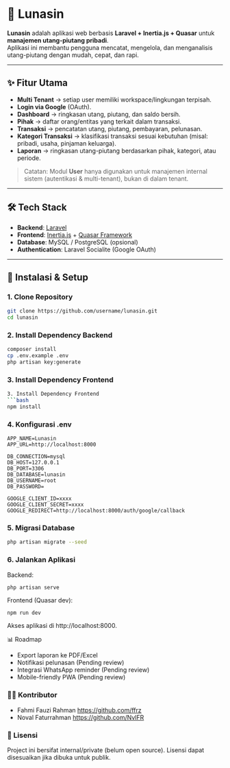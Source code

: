 # 🧾 Lunasin
**Lunasin** adalah aplikasi web berbasis **Laravel + Inertia.js + Quasar** untuk **manajemen utang-piutang pribadi**.  
Aplikasi ini membantu pengguna mencatat, mengelola, dan menganalisis utang-piutang dengan mudah, cepat, dan rapi.  

---

## ✨ Fitur Utama
- **Multi Tenant** → setiap user memiliki workspace/lingkungan terpisah.  
- **Login via Google** (OAuth).  
- **Dashboard** → ringkasan utang, piutang, dan saldo bersih.  
- **Pihak** → daftar orang/entitas yang terkait dalam transaksi.  
- **Transaksi** → pencatatan utang, piutang, pembayaran, pelunasan.  
- **Kategori Transaksi** → klasifikasi transaksi sesuai kebutuhan (misal: pribadi, usaha, pinjaman keluarga).  
- **Laporan** → ringkasan utang-piutang berdasarkan pihak, kategori, atau periode.  

> Catatan: Modul **User** hanya digunakan untuk manajemen internal sistem (autentikasi & multi-tenant), bukan di dalam tenant.

---

## 🛠️ Tech Stack
- **Backend**: [Laravel](https://laravel.com/)  
- **Frontend**: [Inertia.js](https://inertiajs.com/) + [Quasar Framework](https://quasar.dev/)  
- **Database**: MySQL / PostgreSQL (opsional)  
- **Authentication**: Laravel Socialite (Google OAuth)  

---

## 🚀 Instalasi & Setup
### 1. Clone Repository
```bash
git clone https://github.com/username/lunasin.git
cd lunasin
```
### 2. Install Dependency Backend
```bash
composer install
cp .env.example .env
php artisan key:generate
```
### 3. Install Dependency Frontend
```bash
3. Install Dependency Frontend
```bash
npm install
```
### 4. Konfigurasi .env
```env
APP_NAME=Lunasin
APP_URL=http://localhost:8000

DB_CONNECTION=mysql
DB_HOST=127.0.0.1
DB_PORT=3306
DB_DATABASE=lunasin
DB_USERNAME=root
DB_PASSWORD=

GOOGLE_CLIENT_ID=xxxx
GOOGLE_CLIENT_SECRET=xxxx
GOOGLE_REDIRECT=http://localhost:8000/auth/google/callback
```
### 5. Migrasi Database
```bash
php artisan migrate --seed
```
### 6. Jalankan Aplikasi
Backend:
```code
php artisan serve
```
Frontend (Quasar dev):
```bash
npm run dev
```
Akses aplikasi di http://localhost:8000.

📊 Roadmap
* Export laporan ke PDF/Excel
* Notifikasi pelunasan (Pending review)
* Integrasi WhatsApp reminder (Pending review)
* Mobile-friendly PWA (Pending review)

### 👨‍💻 Kontributor
- Fahmi Fauzi Rahman https://github.com/ffrz
- Noval Faturrahman https://github.com/NvlFR
### 📜 Lisensi
Project ini bersifat internal/private (belum open source).
Lisensi dapat disesuaikan jika dibuka untuk publik.
